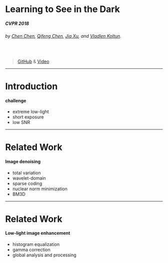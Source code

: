 # Learning to See in the Dark

##### CVPR 2018
###### by [Chen Chen](http://cchen156.web.engr.illinois.edu/), [Qifeng Chen](http://cqf.io/), [Jia Xu](http://pages.cs.wisc.edu/~jiaxu/), and [Vladlen Koltun](http://vladlen.info/). 

<br>

> [GitHub](https://github.com/cchen156/Learning-to-See-in-the-Dark) & [Video](https://youtu.be/qWKUFK7MWvg)


---
<!-- page_number: true -->
# Introduction

#### challenge
- extreme low-light
- short exposure
- low SNR

---
# Related Work

#### Image denoising
- total variation
- wavelet-domain 
- sparse coding
- nuclear norm minimization
- BM3D

---
# Related Work

#### Low-light image enhancement
- histogram equalization
- gamma correction
- global analysis and processing